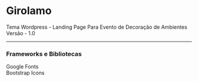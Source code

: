 # Girolamo

Tema Wordpress - Landing Page Para Evento de Decoração de Ambientes
Versão - 1.0

****
 
 ### Frameworks e Bibliotecas

Google Fonts<br>
Bootstrap Icons<br>

